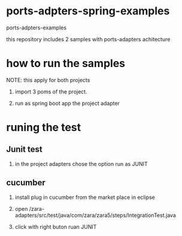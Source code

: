 # ports-adpters-spring-examples
ports-adpters-examples

this repository includes 2 samples with ports-adapters achitecture

# how to run the samples 
NOTE: this apply for both projects

1. import 3 poms of the project.

2. run as spring boot app the project adapter

# runing the test
## Junit test

1. in the project adapters  chose the option run as JUNIT 

## cucumber
1. install plug in cucumber from the market place in eclipse

2. open /zara-adapters/src/test/java/com/zara/zara5/steps/IntegrationTest.java

3. click with right buton ruan JUNIT







